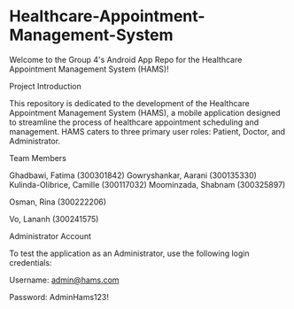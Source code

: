 # Healthcare-Appointment-Management-System

Welcome to the Group 4's Android App Repo for the Healthcare Appointment Management System (HAMS)!

Project Introduction

This repository is dedicated to the development of the Healthcare Appointment Management System (HAMS), a mobile application designed to streamline the process of healthcare appointment scheduling and management. HAMS caters to three primary user roles: Patient, Doctor, and Administrator.

Team Members

Ghadbawi, Fatima (300301842)
Gowryshankar, Aarani (300135330)
Kulinda-Olibrice, Camille (300117032)
Moominzada, Shabnam (300325897)

Osman, Rina (300222206)

Vo, Lananh (300241575)

Administrator Account



To test the application as an Administrator, use the following login credentials:



Username: admin@hams.com


Password: AdminHams123!
